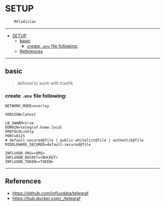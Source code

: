 # SETUP

```sh
    MVladislav
```

---

- [SETUP](#setup)
  - [basic](#basic)
    - [create `.env` file following:](#create-env-file-following)
  - [References](#references)

---

## basic

> defined to work with traefik

### create `.env` file following:

```env
NETWORK_MODE=overlay

VERSION=latest

LB_SWARM=true
DOMAIN=telegraf.home.local
PROTOCOL=http
PORT=8125
# default-secured@file | public-whitelist@file | authentik@file
MIDDLEWARE_SECURED=default-secured@file

INFLUXDB_ORG=<ORG>
INFLUXDB_BUCKET=<BUCKET>
INFLUXDB_TOKEN=<TOKEN>
```

---

## References

- <https://github.com/influxdata/telegraf>
- <https://hub.docker.com/_/telegraf>

